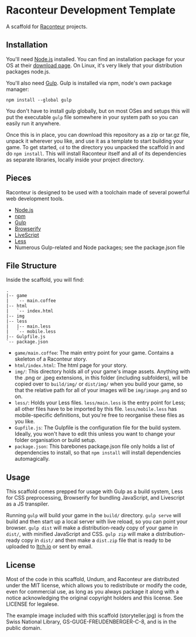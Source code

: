 # Raconteur Development Template

A scaffold for [Raconteur] projects.

## Installation

You'll need [Node.js] installed. You can find an installation package for your OS at their [download page](https://nodejs.org/download/). On Linux, it's very likely that your distribution packages node.js.

You'll also need [Gulp]. Gulp is installed via npm, node's own package manager:

    npm install --global gulp

You don't have to install gulp globally, but on most OSes and setups this will put the executable `gulp` file somewhere in your system path so you can easily run it anywhere.

Once this is in place, you can download this repository as a zip or tar.gz file, unpack it wherever you like, and use it as a template to start building your game. To get started, `cd` to the directory you unpacked the scaffold in and do `npm install`. This will install Raconteur itself and all of its dependencies as separate libraries, locally inside your project directory.

## Pieces

Raconteur is designed to be used with a toolchain made of several powerful web development tools.

- [Node.js]
- [npm]
- [Gulp]
- [Browserify]
- [LiveScript]
- [Less]
- Numerous Gulp-related and Node packages; see the package.json file

## File Structure

Inside the scaffold, you will find:

```
.
|-- game
|   `-- main.coffee
|-- html
|   `-- index.html
|-- img
|-- less
|   |-- main.less
|   `-- mobile.less
|-- Gulpfile.js
`-- package.json
```

- `game/main.coffee`: The main entry point for your game. Contains a skeleton of a Raconteur story.
- `html/index.html`: The html page for your story.
- `img/`: This directory holds all of your game's image assets. Anything with the .png or .jpeg extensions, in this folder (including subfolders), will be copied over to `build/img/` or `dist/img/` when you build your game, so that the relative path for all of your images will be `img/image.png` and so on.
- `less/`: Holds your Less files. `less/main.less` is the entry point for Less; all other files have to be imported by this file. `less/mobile.less` has mobile-specific definitions, but you're free to reorganise these files as you like.
- `Gupfile.js`: The Gulpfile is the configuration file for the build system. Ideally, you won't have to edit this unless you want to change your folder organisation or build setup.
- `package.json`: This barebones package.json file only holds a list of dependencies to install, so that `npm install` will install dependencies automagically.

## Usage

This scaffold comes prepped for usage with Gulp as a build system, Less for CSS preprocessing, Browserify for bundling JavaScript, and Livescript as a JS transpiler.

Running `gulp` will build your game in the `build/` directory. `gulp serve` will build and then start up a local server with live reload, so you can point your browser. `gulp dist` will make a distribution-ready copy of your game in `dist/`, with minified JavaScript and CSS. `gulp zip` will make a distribution-ready copy in `dist/` and then make a `dist.zip` file that is ready to be uploaded to [Itch.io] or sent by email.

[Raconteur]: http://github.com/sequitur/raconteur/
[Node.js]: http://nodejs.org/
[npm]: http://npmjs.com/
[Gulp]: http://gulpjs.com/
[Browserify]: http://browserify.org/
[Livescript]: http://livescript.net
[Less]: http://lesscss.org/
[Itch.io]: http://itch.io/

## License

Most of the code in this scaffold, Undum, and Raconteur are distributed under the MIT license, which allows you to redistribute or modify the code, even for commercial use, as long as you always package it along with a notice acknowledging the original copyright holders and this license. See LICENSE for legalese.

The example image included with this scaffold (storyteller.jpg) is from the Swiss National Library, GS-GUGE-FREUDENBERGER-C-8, and is in the public domain.